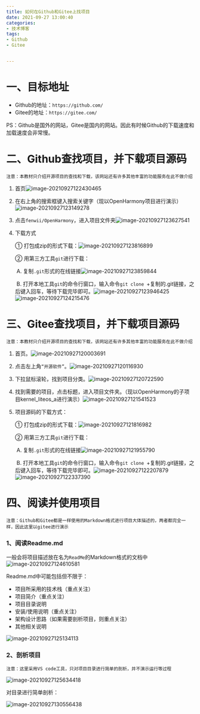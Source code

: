 ```yaml
---
title: 如何在Github和Gitee上找项目
date: 2021-09-27 13:00:40
categories:
- 技术博客
tags:
- Github
- Gitee


---
```




# 一、目标地址

- Github的地址：`https://github.com/`
- Gitee的地址：`https://gitee.com/`

PS：Github是国外的网站，Gitee是国内的网站。因此有时候Github的下载速度和加载速度会非常慢。





# 二、Github查找项目，并下载项目源码

`注意：本教材只介绍开源项目的查找和下载，该网站还有许多其他丰富的功能服务在此不做介绍`



1. 首页![image-20210927122430465](%E5%A6%82%E4%BD%95%E5%9C%A8Github%E5%92%8CGitee%E4%B8%8A%E6%89%BE%E9%A1%B9%E7%9B%AE/image-20210927122430465.png)

2. 在右上角的搜索框键入搜索关键字（现以OpenHarmony项目进行演示）![image-20210927123149278](%E5%A6%82%E4%BD%95%E5%9C%A8Github%E5%92%8CGitee%E4%B8%8A%E6%89%BE%E9%A1%B9%E7%9B%AE/image-20210927123149278.png)

3. 点击`fenwii/OpenHarmony`，进入项目文件夹![image-20210927123627541](%E5%A6%82%E4%BD%95%E5%9C%A8Github%E5%92%8CGitee%E4%B8%8A%E6%89%BE%E9%A1%B9%E7%9B%AE/image-20210927123627541.png)

4. 下载方式

   ① 打包成zip的形式下载：![image-20210927123816899](%E5%A6%82%E4%BD%95%E5%9C%A8Github%E5%92%8CGitee%E4%B8%8A%E6%89%BE%E9%A1%B9%E7%9B%AE/image-20210927123816899.png)

   ② 用第三方工具`git`进行下载：

   ​	A. 复制`.git`形式的在线链接![image-20210927123859844](%E5%A6%82%E4%BD%95%E5%9C%A8Github%E5%92%8CGitee%E4%B8%8A%E6%89%BE%E9%A1%B9%E7%9B%AE/image-20210927123859844.png)

   ​	B. 打开本地工具`git`的命令行窗口，输入命令`git clone `+复制的.git链接，之后键入回车，等待下载完毕即可。![image-20210927123946425](%E5%A6%82%E4%BD%95%E5%9C%A8Github%E5%92%8CGitee%E4%B8%8A%E6%89%BE%E9%A1%B9%E7%9B%AE/image-20210927123946425.png) ![image-20210927124215476](%E5%A6%82%E4%BD%95%E5%9C%A8Github%E5%92%8CGitee%E4%B8%8A%E6%89%BE%E9%A1%B9%E7%9B%AE/image-20210927124215476.png)





# 三、Gitee查找项目，并下载项目源码

`注意：本教材只介绍开源项目的查找和下载，该网站还有许多其他丰富的功能服务在此不做介绍`

1. 首页。![image-20210927120003691](%E5%A6%82%E4%BD%95%E5%9C%A8Github%E5%92%8CGitee%E4%B8%8A%E6%89%BE%E9%A1%B9%E7%9B%AE/image-20210927120003691.png)

2. 点击左上角`“开源软件”`。![image-20210927120116930](%E5%A6%82%E4%BD%95%E5%9C%A8Github%E5%92%8CGitee%E4%B8%8A%E6%89%BE%E9%A1%B9%E7%9B%AE/image-20210927120116930.png)

3. 下拉鼠标滚轮，找到项目分类。![image-20210927120722590](%E5%A6%82%E4%BD%95%E5%9C%A8Github%E5%92%8CGitee%E4%B8%8A%E6%89%BE%E9%A1%B9%E7%9B%AE/image-20210927120722590.png)

4. 找到需要的项目，点击标题，进入项目文件夹。（现以OpenHarmony的子项目kernel_liteos_a进行演示）![image-20210927121541523](%E5%A6%82%E4%BD%95%E5%9C%A8Github%E5%92%8CGitee%E4%B8%8A%E6%89%BE%E9%A1%B9%E7%9B%AE/image-20210927121541523.png)

5. 项目源码的下载方式：

   ① 打包成zip的形式下载：![image-20210927121816982](%E5%A6%82%E4%BD%95%E5%9C%A8Github%E5%92%8CGitee%E4%B8%8A%E6%89%BE%E9%A1%B9%E7%9B%AE/image-20210927121816982.png)

   ② 用第三方工具`git`进行下载：

   ​	A. 复制`.git`形式的在线链接![image-20210927121955790](%E5%A6%82%E4%BD%95%E5%9C%A8Github%E5%92%8CGitee%E4%B8%8A%E6%89%BE%E9%A1%B9%E7%9B%AE/image-20210927121955790.png)

   ​	B. 打开本地工具`git`的命令行窗口，输入命令`git clone `+复制的.git链接，之后键入回车，等待下载完毕即可。![image-20210927122207879](%E5%A6%82%E4%BD%95%E5%9C%A8Github%E5%92%8CGitee%E4%B8%8A%E6%89%BE%E9%A1%B9%E7%9B%AE/image-20210927122207879.png) ![image-20210927122337390](%E5%A6%82%E4%BD%95%E5%9C%A8Github%E5%92%8CGitee%E4%B8%8A%E6%89%BE%E9%A1%B9%E7%9B%AE/image-20210927122337390.png)



# 四、阅读并使用项目

`注意：Github和Gitee都是一样使用的Markdown格式进行项目大体描述的，两者都完全一样，因此这里以gitee进行演示`

### 1、阅读Readme.md

一般会将项目描述放在名为`ReadMe`的Markdown格式的文档中![image-20210927124610581](%E5%A6%82%E4%BD%95%E5%9C%A8Github%E5%92%8CGitee%E4%B8%8A%E6%89%BE%E9%A1%B9%E7%9B%AE/image-20210927124610581.png)



Readme.md中可能包括但不限于：

- 项目所采用的技术栈（重点关注）
- 项目简介（重点关注）
- 项目目录说明
- 安装/使用说明（重点关注）
- 架构设计思路（如果需要剖析项目，则重点关注）
- 其他相关说明

![image-20210927125134113](%E5%A6%82%E4%BD%95%E5%9C%A8Github%E5%92%8CGitee%E4%B8%8A%E6%89%BE%E9%A1%B9%E7%9B%AE/image-20210927125134113.png)

### 2、剖析项目

`注意：这里采用VS code工具，只对项目目录进行简单的剖析，并不演示运行等过程`

![image-20210927125634418](%E5%A6%82%E4%BD%95%E5%9C%A8Github%E5%92%8CGitee%E4%B8%8A%E6%89%BE%E9%A1%B9%E7%9B%AE/image-20210927125634418.png)



对目录进行简单剖析：

![image-20210927130556438](%E5%A6%82%E4%BD%95%E5%9C%A8Github%E5%92%8CGitee%E4%B8%8A%E6%89%BE%E9%A1%B9%E7%9B%AE/image-20210927130556438.png)


